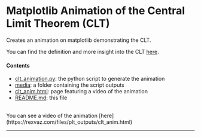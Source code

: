 
<br>

# Matplotlib Animation of the Central Limit Theorem (CLT)

Creates an animation on matplotlib demonstrating the CLT.   

You can find the definition and more insight into the CLT  [here](https://reyvaz.github.io/CLT-LLN-Simulations/clt_lln.html).



#### Contents 
* [clt_animation.py](clt_animation.py): the python script to generate the animation
* [media](media): a folder containing the script outputs
* [clt_anim.html](clt_anim.html): page featuring a video of the animation
* [README.md](README.md): this file

<br>
You can see a video of the animation [here](https://rexvaz.com/files/plt_outputs/clt_anim.html)
<br>
<hr>
<br>
